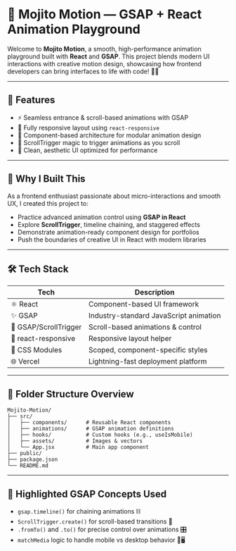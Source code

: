 # 🍹 Mojito Motion — GSAP + React Animation Playground

Welcome to **Mojito Motion**, a smooth, high-performance animation playground built with **React** and **GSAP**. This project blends modern UI interactions with creative motion design, showcasing how frontend developers can bring interfaces to life with code! 🍃✨

---

## 🚀 Features

- ⚡ Seamless entrance & scroll-based animations with GSAP
- 📱 Fully responsive layout using `react-responsive`
- 🔄 Component-based architecture for modular animation design
- 🎯 ScrollTrigger magic to trigger animations as you scroll
- 🌙 Clean, aesthetic UI optimized for performance

---

## 🧠 Why I Built This

As a frontend enthusiast passionate about micro-interactions and smooth UX, I created this project to:

- Practice advanced animation control using **GSAP in React**
- Explore **ScrollTrigger**, timeline chaining, and staggered effects
- Demonstrate animation-ready component design for portfolios
- Push the boundaries of creative UI in React with modern libraries

---

## 🛠 Tech Stack

| Tech             | Description                              |
|------------------|------------------------------------------|
| ⚛️ React         | Component-based UI framework             |
| ✨ GSAP          | Industry-standard JavaScript animation   |
| 🎯 GSAP/ScrollTrigger | Scroll-based animations & control |
| 📏 react-responsive | Responsive layout helper              |
| 💅 CSS Modules  | Scoped, component-specific styles        |
| 🌐 Vercel        | Lightning-fast deployment platform       |

---

## 📂 Folder Structure Overview

```
Mojito-Motion/
├── src/
│   ├── components/      # Reusable React components
│   ├── animations/      # GSAP animation definitions
│   ├── hooks/           # Custom hooks (e.g., useIsMobile)
│   ├── assets/          # Images & vectors
│   └── App.jsx          # Main app component
├── public/
├── package.json
└── README.md
```

---

## 🎥 Highlighted GSAP Concepts Used

- `gsap.timeline()` for chaining animations ⛓️
- `ScrollTrigger.create()` for scroll-based transitions 🔄
- `.fromTo()` and `.to()` for precise control over animations 🎛️
- `matchMedia` logic to handle mobile vs desktop behavior 📱🖥️

